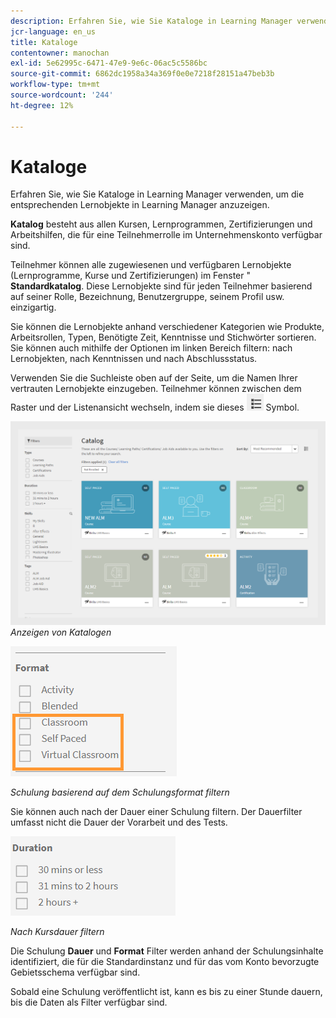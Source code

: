 ```yaml
---
description: Erfahren Sie, wie Sie Kataloge in Learning Manager verwenden, um die entsprechenden Lernobjekte in Learning Manager anzuzeigen.
jcr-language: en_us
title: Kataloge
contentowner: manochan
exl-id: 5e62995c-6471-47e9-9e6c-06ac5c5586bc
source-git-commit: 6862dc1958a34a369f0e0e7218f28151a47beb3b
workflow-type: tm+mt
source-wordcount: '244'
ht-degree: 12%

---
```


# Kataloge

Erfahren Sie, wie Sie Kataloge in Learning Manager verwenden, um die entsprechenden Lernobjekte in Learning Manager anzuzeigen.

**Katalog** besteht aus allen Kursen, Lernprogrammen, Zertifizierungen und Arbeitshilfen, die für eine Teilnehmerrolle im Unternehmenskonto verfügbar sind.

Teilnehmer können alle zugewiesenen und verfügbaren Lernobjekte (Lernprogramme, Kurse und Zertifizierungen) im Fenster &quot; **Standardkatalog**. Diese Lernobjekte sind für jeden Teilnehmer basierend auf seiner Rolle, Bezeichnung, Benutzergruppe, seinem Profil usw. einzigartig.

Sie können die Lernobjekte anhand verschiedener Kategorien wie Produkte, Arbeitsrollen, Typen, Benötigte Zeit, Kenntnisse und Stichwörter sortieren. Sie können auch mithilfe der Optionen im linken Bereich filtern: nach Lernobjekten, nach Kenntnissen und nach Abschlussstatus.

Verwenden Sie die Suchleiste oben auf der Seite, um die Namen Ihrer vertrauten Lernobjekte einzugeben. Teilnehmer können zwischen dem Raster und der Listenansicht wechseln, indem sie dieses ![](assets/icon-list.png) Symbol.

![](assets/catalogs.png)
*Anzeigen von Katalogen*

<!--As a learner, you can  filter training based on the format of training, for example, Classroom, Self-paced, or Virtual Classroom. In addition, the learner can also filter the trainings based on Training Duration. Skill Levels filter which is already available, can now be enabled/disabled by Administrator. -->

![](assets/image014.png)

*Schulung basierend auf dem Schulungsformat filtern*

Sie können auch nach der Dauer einer Schulung filtern. Der Dauerfilter umfasst nicht die Dauer der Vorarbeit und des Tests.

![](assets/image015.png)

*Nach Kursdauer filtern*

Die Schulung **Dauer** und **Format** Filter werden anhand der Schulungsinhalte identifiziert, die für die Standardinstanz und für das vom Konto bevorzugte Gebietsschema verfügbar sind.

Sobald eine Schulung veröffentlicht ist, kann es bis zu einer Stunde dauern, bis die Daten als Filter verfügbar sind.
